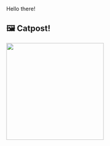 Hello there!



## 🖼️ Catpost!

<sub>
    <img src="https://cdn2.thecatapi.com/images/zJkeHza2K.jpg" height="256">
</sub>

